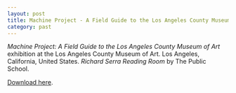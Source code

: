 ```yaml
---
layout: post
title: Machine Project - A Field Guide to the Los Angeles County Museum
category: past
---
```


*Machine Project: A Field Guide to the Los Angeles County Museum of Art* exhibition at the Los Angeles County Museum of Art. Los Angeles, California, United States.  *Richard Serra Reading Room* by The Public School. 

[Download here](http://machineproject.com/files/pdf/MP0806_LACMA_Final.lo-res.pdf).